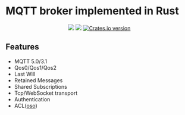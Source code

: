 # MQTT broker implemented in Rust

<div align="center">
  <!-- CI -->
  <img src="https://github.com/sunli829/rsmqtt/workflows/CI/badge.svg" />
  <!-- codecov -->
  <img src="https://codecov.io/gh/sunli829/rsmqtt/branch/master/graph/badge.svg" />
  <!-- Crates version -->
  <a href="https://crates.io/crates/rsmqttd">
    <img src="https://img.shields.io/crates/v/rsmqttd.svg?style=flat-square"
    alt="Crates.io version" />
  </a>
</div>

## Features

- MQTT 5.0/3.1
- Qos0/Qos1/Qos2
- Last Will
- Retained Messages
- Shared Subscriptions
- Tcp/WebSocket transport
- Authentication
- ACL([oso](https://crates.io/crates/oso))
